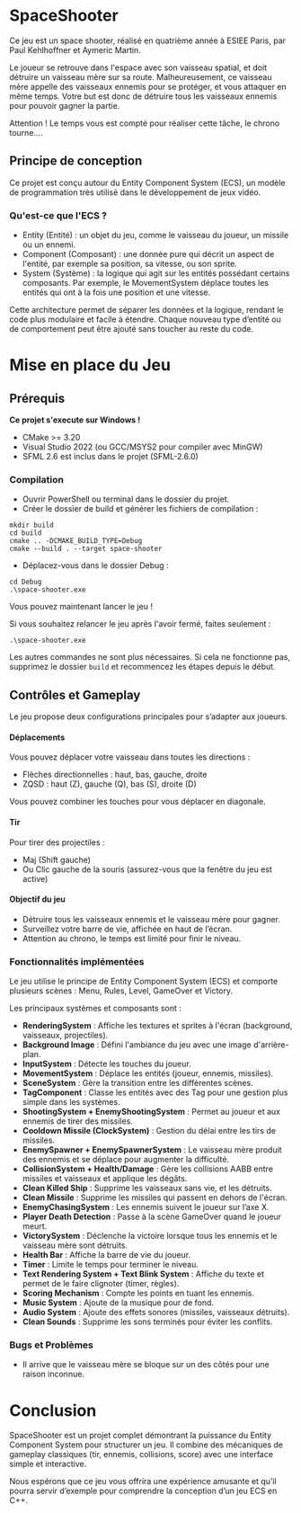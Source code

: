# SpaceShooter

Ce jeu est un space shooter, réalisé en quatrième année à ESIEE Paris, par Paul Kehlhoffner et Aymeric Martin.

Le joueur se retrouve dans l'espace avec son vaisseau spatial, et doit détruire un vaisseau mère sur sa route. Malheureusement, ce vaisseau mère appelle des vaisseaux ennemis pour se protéger, et vous attaquer en même temps. Votre but est donc de détruire tous les vaisseaux ennemis pour pouvoir gagner la partie.

Attention ! Le temps vous est compté pour réaliser cette tâche, le chrono tourne....

## Principe de conception

Ce projet est conçu autour du Entity Component System (ECS), un modèle de programmation très utilisé dans le développement de jeux vidéo.

### Qu'est-ce que l'ECS ?

* Entity (Entité) : un objet du jeu, comme le vaisseau du joueur, un missile ou un ennemi.
* Component (Composant) : une donnée pure qui décrit un aspect de l'entité, par exemple sa position, sa vitesse, ou son sprite.
* System (Système) : la logique qui agit sur les entités possédant certains composants. Par exemple, le MovementSystem déplace toutes les entités qui ont à la fois une position et une vitesse.

Cette architecture permet de séparer les données et la logique, rendant le code plus modulaire et facile à étendre. Chaque nouveau type d’entité ou de comportement peut être ajouté sans toucher au reste du code.

# Mise en place du Jeu

## Prérequis

__Ce projet s'execute sur Windows !__

* CMake >= 3.20
* Visual Studio 2022 (ou GCC/MSYS2 pour compiler avec MinGW)
* SFML 2.6 est inclus dans le projet (SFML-2.6.0)

### Compilation

* Ouvrir PowerShell ou terminal dans le dossier du projet.
* Créer le dossier de build et générer les fichiers de compilation :
```
mkdir build
cd build
cmake .. -DCMAKE_BUILD_TYPE=Debug
cmake --build . --target space-shooter
```
* Déplacez-vous dans le dossier Debug :
```
cd Debug
.\space-shooter.exe
```

Vous pouvez maintenant lancer le jeu !

Si vous souhaitez relancer le jeu après l'avoir fermé, faites seulement :
```
.\space-shooter.exe
``` 

Les autres commandes ne sont plus nécessaires. Si cela ne fonctionne pas, supprimez le dossier ```build``` et recommencez les étapes depuis le début.

## Contrôles et Gameplay

Le jeu propose deux configurations principales pour s’adapter aux joueurs.

#### Déplacements

Vous pouvez déplacer votre vaisseau dans toutes les directions :
* Flèches directionnelles : haut, bas, gauche, droite
* ZQSD : haut (Z), gauche (Q), bas (S), droite (D)

Vous pouvez combiner les touches pour vous déplacer en diagonale.

#### Tir

Pour tirer des projectiles :
* Maj (Shift gauche)
* Ou Clic gauche de la souris (assurez-vous que la fenêtre du jeu est active)

#### Objectif du jeu

* Détruire tous les vaisseaux ennemis et le vaisseau mère pour gagner.
* Surveillez votre barre de vie, affichée en haut de l’écran.
* Attention au chrono, le temps est limité pour finir le niveau.

### Fonctionnalités implémentées

Le jeu utilise le principe de Entity Component System (ECS) et comporte plusieurs scènes : Menu, Rules, Level, GameOver et Victory.

Les principaux systèmes et composants sont :

* __RenderingSystem__ : Affiche les textures et sprites à l'écran (background, vaisseaux, projectiles).
* __Background Image__ : Défini l'ambiance du jeu avec une image d'arrière-plan.
* __InputSystem__ : Détecte les touches du joueur.
* __MovementSystem__ : Déplace les entités (joueur, ennemis, missiles).
* __SceneSystem__ : Gère la transition entre les différentes scènes.
* __TagComponent__ : Classe les entités avec des Tag pour une gestion plus simple dans les systèmes.
* __ShootingSystem + EnemyShootingSystem__ : Permet au joueur et aux ennemis de tirer des missiles.
* __Cooldown Missile (ClockSystem)__ : Gestion du délai entre les tirs de missiles.
* __EnemySpawner + EnemySpawnerSystem__ : Le vaisseau mère produit des ennemis et se déplace pour augmenter la difficulté.
* __CollisionSystem + Health/Damage__ : Gère les collisions AABB entre missiles et vaisseaux et applique les dégâts.
* __Clean Killed Ship__ : Supprime les vaisseaux sans vie, et les détruits.
* __Clean Missile__ : Supprime les missiles qui passent en dehors de l'écran.
* __EnemyChasingSystem__ : Les ennemis suivent le joueur sur l’axe X.
* __Player Death Detection__ : Passe à la scène GameOver quand le joueur meurt.
* __VictorySystem__ : Déclenche la victoire lorsque tous les ennemis et le vaisseau mère sont détruits.
* __Health Bar__ : Affiche la barre de vie du joueur.
* __Timer__ : Limite le temps pour terminer le niveau.
* __Text Rendering System + Text Blink System__ : Affiche du texte et permet de le faire clignoter (timer, règles).
* __Scoring Mechanism__ : Compte les points en tuant les ennemis.
* __Music System__ : Ajoute de la musique pour de fond.
* __Audio System__ : Ajoute des effets sonores (missiles, vaisseaux détruits).
* __Clean Sounds__ : Supprime les sons terminés pour éviter les conflits.

### Bugs et Problèmes

* Il arrive que le vaisseau mère se bloque sur un des côtés pour une raison inconnue.

# Conclusion

SpaceShooter est un projet complet démontrant la puissance du Entity Component System pour structurer un jeu. Il combine des mécaniques de gameplay classiques (tir, ennemis, collisions, score) avec une interface simple et interactive.

Nous espérons que ce jeu vous offrira une expérience amusante et qu’il pourra servir d’exemple pour comprendre la conception d’un jeu ECS en C++.

